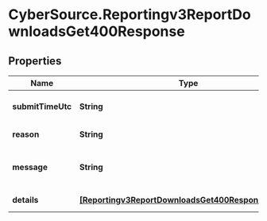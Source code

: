 # CyberSource.Reportingv3ReportDownloadsGet400Response

## Properties
Name | Type | Description | Notes
------------ | ------------- | ------------- | -------------
**submitTimeUtc** | **String** | Time of request in UTC  | 
**reason** | **String** | Documented reason code  | 
**message** | **String** | Short descriptive message to the user.  | 
**details** | [**[Reportingv3ReportDownloadsGet400ResponseDetails]**](Reportingv3ReportDownloadsGet400ResponseDetails.md) | Error field list  | 


